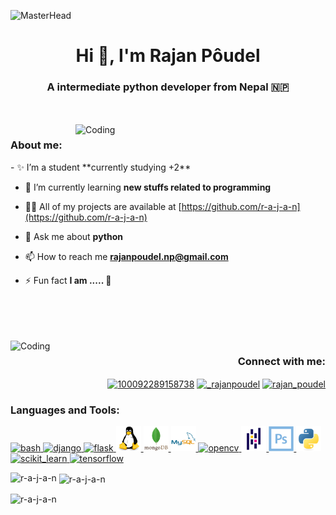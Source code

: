 ![MasterHead](https://miro.medium.com/v2/resize:fit:720/1*L2_3HJTZhbZQLXIwr0MVaQ.gif)
<h1 align="center">Hi 👋, I'm Rajan Pôudel</h1>
<h3 align="center">A intermediate python developer from Nepal 🇳🇵</h3>
<br>
<br>
<img align="right" alt="Coding" width="400" src="https://camo.githubusercontent.com/c1dcb74cc1c1835b1d716f5051499a2814c683c806b15f04b0eba492863703e9/68747470733a2f2f63646e2e6472696262626c652e636f6d2f75736572732f3733303730332f73637265656e73686f74732f363538313234332f6176656e746f2e676966">
<h3 align="left">About me:</h3>
- ✨ I’m a student **currently studying +2**

- 🌱 I’m currently learning **new stuffs related to programming**

- 👨‍💻 All of my projects are available at [https://github.com/r-a-j-a-n](https://github.com/r-a-j-a-n)

- 💬 Ask me about **python**

- 📫 How to reach me **rajanpoudel.np@gmail.com**
  
- ⚡ Fun fact **I am ..... 🥴**

<br>
<br>
<br>
<br>
<img align="left" alt="Coding" width="400" src="https://metricool.com/wp-content/uploads/socialmedia-1.gif">
<h3 align="right">Connect with me:</h3>
<p align="right">
<a href="https://fb.com/100092289158738" target="blank"><img align="center" src="https://raw.githubusercontent.com/rahuldkjain/github-profile-readme-generator/master/src/images/icons/Social/facebook.svg" alt="100092289158738" height="30" width="40" /></a>
<a href="https://instagram.com/_rajanpoudel" target="blank"><img align="center" src="https://raw.githubusercontent.com/rahuldkjain/github-profile-readme-generator/master/src/images/icons/Social/instagram.svg" alt="_rajanpoudel" height="30" width="40" /></a>
<a href="https://www.youtube.com/c/rajan_poudel" target="blank"><img align="center" src="https://raw.githubusercontent.com/rahuldkjain/github-profile-readme-generator/master/src/images/icons/Social/youtube.svg" alt="rajan_poudel" height="30" width="40" /></a>
</p>

<h3 align="left">Languages and Tools:</h3>
<p align="left"> <a href="https://www.gnu.org/software/bash/" target="_blank" rel="noreferrer"> <img src="https://www.vectorlogo.zone/logos/gnu_bash/gnu_bash-icon.svg" alt="bash" width="40" height="40"/> </a> <a href="https://www.djangoproject.com/" target="_blank" rel="noreferrer"> <img src="https://cdn.worldvectorlogo.com/logos/django.svg" alt="django" width="40" height="40"/> </a> <a href="https://flask.palletsprojects.com/" target="_blank" rel="noreferrer"> <img src="https://www.vectorlogo.zone/logos/pocoo_flask/pocoo_flask-icon.svg" alt="flask" width="40" height="40"/> </a> <a href="https://www.linux.org/" target="_blank" rel="noreferrer"> <img src="https://raw.githubusercontent.com/devicons/devicon/master/icons/linux/linux-original.svg" alt="linux" width="40" height="40"/> </a> <a href="https://www.mongodb.com/" target="_blank" rel="noreferrer"> <img src="https://raw.githubusercontent.com/devicons/devicon/master/icons/mongodb/mongodb-original-wordmark.svg" alt="mongodb" width="40" height="40"/> </a> <a href="https://www.mysql.com/" target="_blank" rel="noreferrer"> <img src="https://raw.githubusercontent.com/devicons/devicon/master/icons/mysql/mysql-original-wordmark.svg" alt="mysql" width="40" height="40"/> </a> <a href="https://opencv.org/" target="_blank" rel="noreferrer"> <img src="https://www.vectorlogo.zone/logos/opencv/opencv-icon.svg" alt="opencv" width="40" height="40"/> </a> <a href="https://pandas.pydata.org/" target="_blank" rel="noreferrer"> <img src="https://raw.githubusercontent.com/devicons/devicon/2ae2a900d2f041da66e950e4d48052658d850630/icons/pandas/pandas-original.svg" alt="pandas" width="40" height="40"/> </a> <a href="https://www.photoshop.com/en" target="_blank" rel="noreferrer"> <img src="https://raw.githubusercontent.com/devicons/devicon/master/icons/photoshop/photoshop-line.svg" alt="photoshop" width="40" height="40"/> </a> <a href="https://www.python.org" target="_blank" rel="noreferrer"> <img src="https://raw.githubusercontent.com/devicons/devicon/master/icons/python/python-original.svg" alt="python" width="40" height="40"/> </a> <a href="https://scikit-learn.org/" target="_blank" rel="noreferrer"> <img src="https://upload.wikimedia.org/wikipedia/commons/0/05/Scikit_learn_logo_small.svg" alt="scikit_learn" width="40" height="40"/> </a> <a href="https://www.tensorflow.org" target="_blank" rel="noreferrer"> <img src="https://www.vectorlogo.zone/logos/tensorflow/tensorflow-icon.svg" alt="tensorflow" width="40" height="40"/> </a> </p>

<p><img align="left" src="https://github-readme-stats.vercel.app/api/top-langs?username=r-a-j-a-n&show_icons=true&locale=en&layout=compact" alt="r-a-j-a-n" /></p>

<p>&nbsp;<img align="center" src="https://github-readme-stats.vercel.app/api?username=r-a-j-a-n&show_icons=true&locale=en" alt="r-a-j-a-n" /></p>

<p><img align="center" src="https://github-readme-streak-stats.herokuapp.com/?user=r-a-j-a-n&" alt="r-a-j-a-n" /></p>

